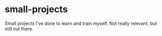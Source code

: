 # small-projects
Small projects I've done to learn and train myself. Not really relevant, but still out there.

